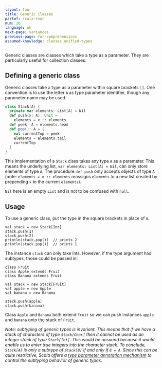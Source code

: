 ```yaml
---
layout: tour
title: Generic Classes
partof: scala-tour
num: 20
language: uk
next-page: variances
previous-page: for-comprehensions
assumed-knowledge: classes unified-types
---
```

Generic classes are classes which take a type as a parameter. They are particularly useful for collection classes.

## Defining a generic class
Generic classes take a type as a parameter within square brackets `[]`. One convention is to use the letter `A` as type parameter identifier, though any parameter name may be used.
```scala mdoc
class Stack[A] {
  private var elements: List[A] = Nil
  def push(x: A): Unit =
    elements = x :: elements
  def peek: A = elements.head
  def pop(): A = {
    val currentTop = peek
    elements = elements.tail
    currentTop
  }
}
```
This implementation of a `Stack` class takes any type `A` as a parameter. This means the underlying list, `var elements: List[A] = Nil`, can only store elements of type `A`. The procedure `def push` only accepts objects of type `A` (note: `elements = x :: elements` reassigns `elements` to a new list created by prepending `x` to the current `elements`).

`Nil` here is an empty `List` and is not to be confused with `null`.

## Usage

To use a generic class, put the type in the square brackets in place of `A`.
```
val stack = new Stack[Int]
stack.push(1)
stack.push(2)
println(stack.pop())  // prints 2
println(stack.pop())  // prints 1
```
The instance `stack` can only take Ints. However, if the type argument had subtypes, those could be passed in:
```
class Fruit
class Apple extends Fruit
class Banana extends Fruit

val stack = new Stack[Fruit]
val apple = new Apple
val banana = new Banana

stack.push(apple)
stack.push(banana)
```
Class `Apple` and `Banana` both extend `Fruit` so we can push instances `apple` and `banana` onto the stack of `Fruit`.

_Note: subtyping of generic types is *invariant*. This means that if we have a stack of characters of type `Stack[Char]` then it cannot be used as an integer stack of type `Stack[Int]`. This would be unsound because it would enable us to enter true integers into the character stack. To conclude, `Stack[A]` is only a subtype of `Stack[B]` if and only if `B = A`. Since this can be quite restrictive, Scala offers a [type parameter annotation mechanism](variances.html) to control the subtyping behavior of generic types._
